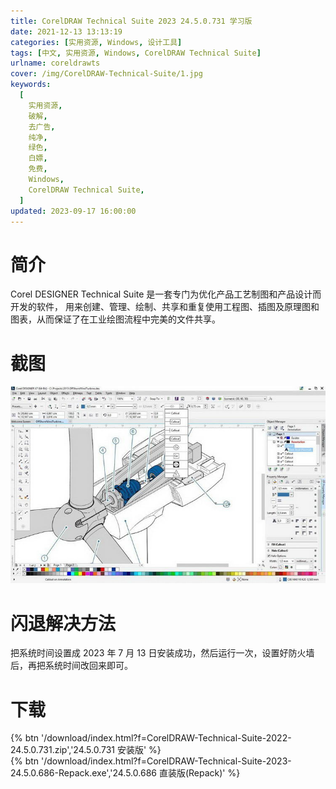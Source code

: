 ```yaml
---
title: CorelDRAW Technical Suite 2023 24.5.0.731 学习版
date: 2021-12-13 13:13:19
categories: [实用资源, Windows, 设计工具]
tags: [中文, 实用资源, Windows, CorelDRAW Technical Suite]
urlname: coreldrawts
cover: /img/CorelDRAW-Technical-Suite/1.jpg
keywords:
  [
    实用资源,
    破解,
    去广告,
    纯净,
    绿色,
    白嫖,
    免费,
    Windows,
    CorelDRAW Technical Suite,
  ]
updated: 2023-09-17 16:00:00
---
```


# 简介

Corel DESIGNER Technical Suite 是一套专门为优化产品工艺制图和产品设计而开发的软件， 用来创建、管理、绘制、共享和重复使用工程图、插图及原理图和图表，从而保证了在工业绘图流程中完美的文件共享。

# 截图

![](/img/CorelDRAW-Technical-Suite/2.jpg)

# 闪退解决方法

把系统时间设置成 2023 年 7 月 13 日安装成功，然后运行一次，设置好防火墙后，再把系统时间改回来即可。

# 下载

{% btn '/download/index.html?f=CorelDRAW-Technical-Suite-2022-24.5.0.731.zip','24.5.0.731 安装版' %}
<br>
{% btn '/download/index.html?f=CorelDRAW-Technical-Suite-2023-24.5.0.686-Repack.exe','24.5.0.686 直装版(Repack)' %}
